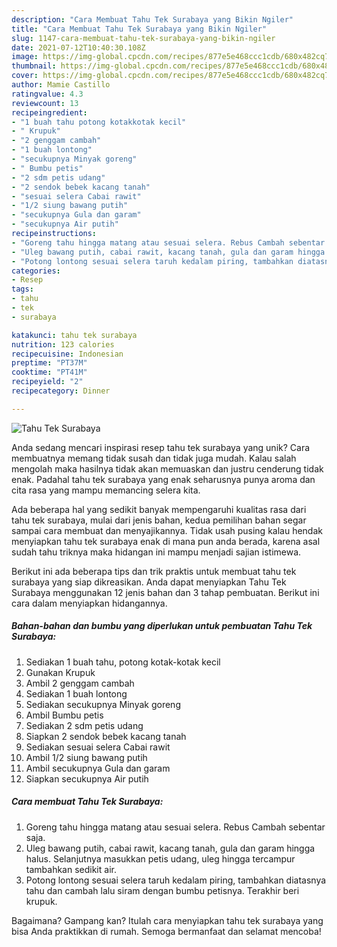 ```yaml
---
description: "Cara Membuat Tahu Tek Surabaya yang Bikin Ngiler"
title: "Cara Membuat Tahu Tek Surabaya yang Bikin Ngiler"
slug: 1147-cara-membuat-tahu-tek-surabaya-yang-bikin-ngiler
date: 2021-07-12T10:40:30.108Z
image: https://img-global.cpcdn.com/recipes/877e5e468ccc1cdb/680x482cq70/tahu-tek-surabaya-foto-resep-utama.jpg
thumbnail: https://img-global.cpcdn.com/recipes/877e5e468ccc1cdb/680x482cq70/tahu-tek-surabaya-foto-resep-utama.jpg
cover: https://img-global.cpcdn.com/recipes/877e5e468ccc1cdb/680x482cq70/tahu-tek-surabaya-foto-resep-utama.jpg
author: Mamie Castillo
ratingvalue: 4.3
reviewcount: 13
recipeingredient:
- "1 buah tahu potong kotakkotak kecil"
- " Krupuk"
- "2 genggam cambah"
- "1 buah lontong"
- "secukupnya Minyak goreng"
- " Bumbu petis"
- "2 sdm petis udang"
- "2 sendok bebek kacang tanah"
- "sesuai selera Cabai rawit"
- "1/2 siung bawang putih"
- "secukupnya Gula dan garam"
- "secukupnya Air putih"
recipeinstructions:
- "Goreng tahu hingga matang atau sesuai selera. Rebus Cambah sebentar saja."
- "Uleg bawang putih, cabai rawit, kacang tanah, gula dan garam hingga halus. Selanjutnya masukkan petis udang, uleg hingga tercampur tambahkan sedikit air."
- "Potong lontong sesuai selera taruh kedalam piring, tambahkan diatasnya tahu dan cambah lalu siram dengan bumbu petisnya. Terakhir beri krupuk."
categories:
- Resep
tags:
- tahu
- tek
- surabaya

katakunci: tahu tek surabaya 
nutrition: 123 calories
recipecuisine: Indonesian
preptime: "PT37M"
cooktime: "PT41M"
recipeyield: "2"
recipecategory: Dinner

---
```



![Tahu Tek Surabaya](https://img-global.cpcdn.com/recipes/877e5e468ccc1cdb/680x482cq70/tahu-tek-surabaya-foto-resep-utama.jpg)

Anda sedang mencari inspirasi resep tahu tek surabaya yang unik? Cara membuatnya memang tidak susah dan tidak juga mudah. Kalau salah mengolah maka hasilnya tidak akan memuaskan dan justru cenderung tidak enak. Padahal tahu tek surabaya yang enak seharusnya punya aroma dan cita rasa yang mampu memancing selera kita.



Ada beberapa hal yang sedikit banyak mempengaruhi kualitas rasa dari tahu tek surabaya, mulai dari jenis bahan, kedua pemilihan bahan segar sampai cara membuat dan menyajikannya. Tidak usah pusing kalau hendak menyiapkan tahu tek surabaya enak di mana pun anda berada, karena asal sudah tahu triknya maka hidangan ini mampu menjadi sajian istimewa.


Berikut ini ada beberapa tips dan trik praktis untuk membuat tahu tek surabaya yang siap dikreasikan. Anda dapat menyiapkan Tahu Tek Surabaya menggunakan 12 jenis bahan dan 3 tahap pembuatan. Berikut ini cara dalam menyiapkan hidangannya.

<!--inarticleads1-->

##### Bahan-bahan dan bumbu yang diperlukan untuk pembuatan Tahu Tek Surabaya:

1. Sediakan 1 buah tahu, potong kotak-kotak kecil
1. Gunakan  Krupuk
1. Ambil 2 genggam cambah
1. Sediakan 1 buah lontong
1. Sediakan secukupnya Minyak goreng
1. Ambil  Bumbu petis
1. Sediakan 2 sdm petis udang
1. Siapkan 2 sendok bebek kacang tanah
1. Sediakan sesuai selera Cabai rawit
1. Ambil 1/2 siung bawang putih
1. Ambil secukupnya Gula dan garam
1. Siapkan secukupnya Air putih




<!--inarticleads2-->

##### Cara membuat Tahu Tek Surabaya:

1. Goreng tahu hingga matang atau sesuai selera. Rebus Cambah sebentar saja.
1. Uleg bawang putih, cabai rawit, kacang tanah, gula dan garam hingga halus. Selanjutnya masukkan petis udang, uleg hingga tercampur tambahkan sedikit air.
1. Potong lontong sesuai selera taruh kedalam piring, tambahkan diatasnya tahu dan cambah lalu siram dengan bumbu petisnya. Terakhir beri krupuk.




Bagaimana? Gampang kan? Itulah cara menyiapkan tahu tek surabaya yang bisa Anda praktikkan di rumah. Semoga bermanfaat dan selamat mencoba!
